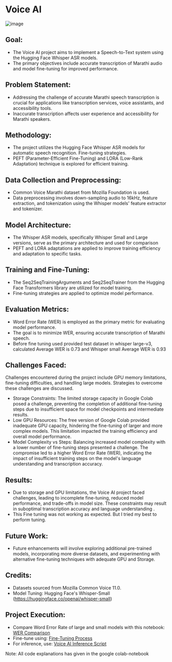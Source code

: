# Voice AI

  ![image](https://github.com/praveendecode/Voice_AI/assets/95226524/5b7e735b-2164-416d-84d4-20737181e434)


## Goal:

-	The Voice AI project aims to implement a Speech-to-Text system using the Hugging Face Whisper ASR models. 
-	The primary objectives include accurate transcription of Marathi audio and model fine-tuning for improved performance.



 ## Problem Statement:

-	Addressing the challenge of accurate Marathi speech transcription is crucial for applications like transcription services, voice assistants, and accessibility tools. 
-	Inaccurate transcription affects user experience and accessibility for Marathi speakers.



## Methodology:

-	The project utilizes the Hugging Face Whisper ASR models for automatic speech recognition. Fine-tuning strategies.
-	PEFT (Parameter-Efficient Fine-Tuning) and LORA (Low-Rank Adaptation) technique is explored for efficient training.



## Data Collection and Preprocessing:

-	Common Voice Marathi dataset from Mozilla Foundation is used.
-	Data preprocessing involves down-sampling audio to 16kHz, feature extraction, and tokenization using the Whisper models' feature extractor and tokenizer.




## Model Architecture:

-	The Whisper ASR models, specifically Whisper Small and Large versions, serve as the primary architecture and used for comparison
-	PEFT and LORA adaptations are applied to improve training efficiency and adaptation to specific tasks.

## Training and Fine-Tuning:

-	The Seq2SeqTrainingArguments and Seq2SeqTrainer from the Hugging Face Transformers library are utilized for model training.
-	Fine-tuning strategies are applied to optimize model performance.


## Evaluation Metrics:

-	Word Error Rate (WER) is employed as the primary metric for evaluating model performance. 
-	The goal is to minimize WER, ensuring accurate transcription of Marathi speech.
-	Before fine tuning used provided test dataset in whisper large-v3, calculated Average WER is 0.73 and Whisper small Average WER is 0.93


## Challenges Faced:

Challenges encountered during the project include GPU memory limitations, fine-tuning difficulties, and handling large models. Strategies to overcome these challenges are discussed. 

-	Storage Constraints: The limited storage capacity in Google Colab posed a challenge, preventing the completion of additional fine-tuning steps due to insufficient space for model checkpoints and intermediate results.
-	Low GPU Resources: The free version of Google Colab provided inadequate GPU capacity, hindering the fine-tuning of larger and more complex models. This limitation impacted the training efficiency and overall model performance.
-	Model Complexity vs Steps: Balancing increased model complexity with a lower number of fine-tuning steps presented a challenge. The compromise led to a higher Word Error Rate (WER), indicating the impact of insufficient training steps on the model's language understanding and transcription accuracy.


## Results:

-	Due to storage and GPU limitations, the Voice AI project faced challenges, leading to incomplete fine-tuning, reduced model performance, and trade-offs in model size. These constraints may result in suboptimal transcription accuracy and language understanding	.
-	This Fine tuning was not working as expected. But I tried my best to perform tuning.

## Future Work:

- Future enhancements will involve exploring additional pre-trained models, incorporating more diverse datasets, and experimenting with alternative fine-tuning techniques with adequate GPU and Storage.

## Credits:

- Datasets sourced from Mozilla Common Voice 11.0.
- Model Tuning: Hugging Face's Whisper-Small (https://huggingface.co/openai/whisper-small)

## Project Execution:

-	Compare Word Error Rate of large and small models with this notebook: [WER Comparison](https://github.com/praveendecode/Voice_AI/blob/main/Source/Base_Model_Word_Error_Rate.ipynb)
-	Fine-tune using: [Fine-Tuning Process](https://github.com/praveendecode/Voice_AI/blob/main/Source/Fine_Tuning_Whisper_OpenAI_Small.ipynb)
-	For inference, use: [Voice AI Inference Script](https://github.com/praveendecode/Voice_AI/blob/main/Source/voice_ai.py)

 Note: All code explanations has given in the google colab-notebook 
